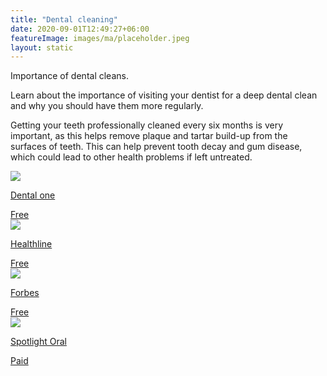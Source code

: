 ```yaml
---
title: "Dental cleaning"
date: 2020-09-01T12:49:27+06:00
featureImage: images/ma/placeholder.jpeg
layout: static
---
```


Importance of dental cleans.

Learn about the importance of visiting your dentist for a deep dental clean and why you should have them more regularly.

Getting your teeth professionally cleaned every six months is very important, as this helps remove plaque and tartar build-up from the surfaces of teeth. This can help prevent tooth decay and gum disease, which could lead to other health problems if left untreated.

<a class="ma-link" href="https://www.dentalone-ga.com/blog/7-important-benefits-of-dental-cleanings"><div class="ma-card"><div class="ma-icon"><img src ="/images/icon-check.png"/></div><div class="ma-name"><p>Dental one</p></div><div class="ma-paid-text"><span>Free</span></div></div></a><a class="ma-link" href="https://www.healthline.com/health/dental-and-oral-health/how-often-should-you-get-your-teeth-cleaned"><div class="ma-card"><div class="ma-icon"><img src ="/images/icon-check.png"/></div><div class="ma-name"><p>Healthline</p></div><div class="ma-paid-text"><span>Free</span></div></div></a><a class="ma-link" href="https://www.forbes.com/health/body/what-is-dental-cleaning/"><div class="ma-card"><div class="ma-icon"><img src ="/images/icon-check.png"/></div><div class="ma-name"><p>Forbes</p></div><div class="ma-paid-text"><span>Free</span></div></div></a><a class="ma-link" href="https://www.awin1.com/cread.php?awinmid=24739&awinaffid=1198638&ued=https%3A%2F%2Fuk.spotlightoralcare.com%2F"><div class="ma-card"><div class="ma-icon"><img src ="/images/icon-pound.png"/></div><div class="ma-name"><p>Spotlight Oral</p></div><div class="ma-paid-text"><span>Paid</span></div></div></a>  

<br/><br/>







